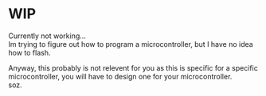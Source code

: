 # WIP
Currently not working...  
Im trying to figure out how to program a microcontroller, but I have no idea how to flash.

Anyway, this probably is not relevent for you as this is specific for a specific microcontroller, you will have to design one for your microcontroller.  
soz.
